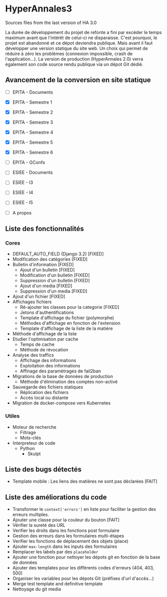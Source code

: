 # HyperAnnales3
Sources files from the last version of HA 3.0

La durée de développement du projet de refonte a fini par excéder le temps maximum avant que l'intérêt de celui-ci ne disparaisse.
C'est pourquoi, le projet est abandonné et ce dépot deviendra publique. Mais avant il faut développer une version statique
du site web. Un choix qui permet de réduire à zéro les problèmes (connexion impossible, crash de l'application...).
La version de production (HyperAnnales 2.0) verra également son code source rendu publique via un dépot Git dédié.

## Avancement de la conversion en site statique
- [ ] EPITA - Documents
- [X] EPITA - Semestre 1
- [X] EPITA - Semestre 2
- [X] EPITA - Semestre 3
- [X] EPITA - Semestre 4
- [X] EPITA - Semestre 5
- [X] EPITA - Semestre 6
- [ ] EPITA - GConfs
- [ ] ESIEE - Documents
- [ ] ESIEE - I3
- [ ] ESIEE - I4
- [ ] ESIEE - I5
- [ ] A propos



## Liste des fonctionnalités

### Cores
- DEFAULT_AUTO_FIELD (Django 3.2) [FIXED]
- Modification des catégories [FIXED]
- Bulletin d'information [FIXED]
  - Ajout d'un bulletin [FIXED]
  - Modification d'un bulletin [FIXED]
  - Suppression d'un bulletin [FIXED]
  - Ajout d'un media [FIXED]
  - Suppression d'un media [FIXED]
- Ajout d'un fichier [FIXED]
- Affichages fichiers
  - Ré-ajouter les classes pour la categorie [FIXED]
  - Jetons d'authentifications
  - Template d'affichage du fichier (polymorphe)
  - Méthodes d'affichage en fonction de l'extension
  - Template d'affichage de la liste de la matière
- Méthode d'affichage de la liste
- Etudier l'optimisation par cache
  - Temps de cache
  - Méthode de révocation
- Analyse des traffics
  - Affichage des informations
  - Exploitation des informations
  - Affinage des paramètrages de fail2ban
- Migrations de la base de données de production
  - Méthode d'élimination des comptes non-activé
- Sauvegarde des fichiers statiques
  - Réplication des fichiers
  - Accès local ou distante
- Migration de docker-compose vers Kubernetes

### Utiles
- Moteur de recherche
  - Filtrage
  - Mots-clés
- Interpreteur de code
  - Python
    - Skulpt

## Liste des bugs détectés
- Template mobile : Les liens des matières ne sont pas déclarées [FAIT]

## Liste des améliorations du code

- Transformer le `context['errors']` en liste pour faciliter la gestion des erreurs multiples.
- Ajouter une classe pour la couleur du bouton [FAIT]
- Vérifier la sureté des URL
- Verifier les droits dans les fonctions post formulaire
- Gestion des erreurs dans les formulaires multi-étapes
- Verifier les fonctions de déplacement des objets (place)
- Ajouter `max-length` dans les inputs des formulaires
- Remplacer les labels par des `placeholder`
- Ajouter une fonction pour nettoyer les dépots git en fonction de la base de données
- Ajouter des templates pour les différents codes d'erreurs (404, 403, 500)
- Organiser les variables pour les dépots Git (préfixes d'url d'accès...)
- Merge test template and definitive template
- Nettoyage du git media
